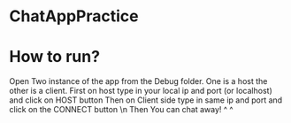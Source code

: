 # ChatAppPractice

# How to run?
Open Two instance of the app from the Debug folder. One is a host the other is a client. 
First on host type in your local ip and port (or localhost) and click on HOST button
Then on Client side type in same ip and port and click on the CONNECT button \n
Then You can chat away! ^ ^
